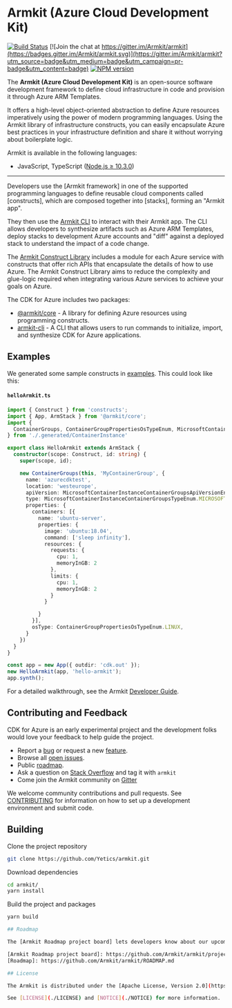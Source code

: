 
# Armkit (Azure Cloud Development Kit)

[![Build Status](https://dev.azure.com/aheumaier/armkit/_apis/build/status/Yetics.armkit?branchName=main)](https://dev.azure.com/aheumaier/armkit/_build/latest?definitionId=10&branchName=main)
[![Join the chat at https://gitter.im/Armkit/armkit](https://badges.gitter.im/Armkit/armkit.svg)](https://gitter.im/Armkit/armkit?utm_source=badge&utm_medium=badge&utm_campaign=pr-badge&utm_content=badge)
[![NPM version](https://badge.fury.io/js/armkit.svg)](https://badge.fury.io/js/armkit)

The **Armkit (Azure Cloud Development Kit)** is an open-source software development
framework to define cloud infrastructure in code and provision it through Azure ARM Templates.

It offers a high-level object-oriented abstraction to define Azure resources imperatively using
the power of modern programming languages. Using the Armkit library of
infrastructure constructs, you can easily encapsulate Azure best practices in your
infrastructure definition and share it without worrying about boilerplate logic.

Armkit is available in the following languages:

* JavaScript, TypeScript ([Node.js ≥ 10.3.0](https://nodejs.org/download/release/latest-v10.x/))

-------

Developers use the [Armkit framework] in one of the supported programming languages to define reusable cloud components called [constructs], which are composed together into [stacks], forming an "Armkit app".

They then use the [Armkit CLI](#) to interact with their Armkit app. The CLI allows developers to synthesize artifacts such as Azure ARM Templates, deploy stacks to development Azure accounts and "diff"
against a deployed stack to understand the impact of a code change.

The [Armkit Construct Library](#) includes a module for each Azure service with constructs that offer rich APIs that encapsulate the details of how to use Azure. The Armkit Construct Library aims to reduce the complexity and glue-logic required when integrating various Azure services to achieve your goals on Azure.

The CDK for Azure includes two packages:

* [@armkit/core](https://github.com/Yetics/armkit/tree/development/packages/%40armkit/core) - A library for defining Azure resources using programming constructs.
* [armkit-cli](https://github.com/Yetics/armkit/tree/development/packages/armkit-cli) - A CLI that allows users to run commands to initialize, import, and synthesize CDK for Azure applications.


## Examples

We generated some sample constructs in [examples](./examples/README.md). This   could look like this:

#### **`helloArmkit.ts`**

```ts 
import { Construct } from 'constructs';
import { App, ArmStack } from '@armkit/core';
import {
  ContainerGroups, ContainerGroupPropertiesOsTypeEnum, MicrosoftContainerInstanceContainerGroupsTypeEnum, MicrosoftContainerInstanceContainerGroupsApiVersionEnum
} from './.generated/ContainerInstance'

export class HelloArmkit extends ArmStack {
  constructor(scope: Construct, id: string) {
    super(scope, id);

    new ContainerGroups(this, 'MyContainerGroup', {
      name: 'azurecdktest',
      location: 'westeurope',
      apiVersion: MicrosoftContainerInstanceContainerGroupsApiVersionEnum['2019_12_01'],
      type: MicrosoftContainerInstanceContainerGroupsTypeEnum.MICROSOFT_CONTAINER_INSTANCE_CONTAINER_GROUPS,
      properties: {
        containers: [{
          name: 'ubuntu-server',
          properties: {
            image: 'ubuntu:18.04',
            command: ['sleep infinity'],
            resources: {
              requests: {
                cpu: 1,
                memoryInGB: 2
              },
              limits: {
                cpu: 1,
                memoryInGB: 2
              }
            }

          }
        }],
        osType: ContainerGroupPropertiesOsTypeEnum.LINUX,
      }
    })
  }
}

const app = new App({ outdir: 'cdk.out' });
new HelloArmkit(app, 'hello-armkit');
app.synth();
```

For a detailed walkthrough, see the Armkit [Developer Guide](./CONTRIBUTING.md).

## Contributing and Feedback

CDK for Azure is an early experimental project and the development folks would love your feedback to help guide the project.

* Report a [bug](https://github.com/yetics/armkit/issues/new?assignees=&labels=bug&template=bug-report.md&title=) or request a new [feature](https://github.com/yetics/armkit/issues/new?assignees=&labels=enhancement&template=feature-request.md&title=).
* Browse all [open issues](https://github.com/yetics/armkit/issues).
* Public [roadmap](https://github.com/yetics/armkit/projects/1).
* Ask a question on [Stack Overflow](https://stackoverflow.com/questions/tagged/armkit) and tag it with `armkit`
* Come join the Armkit community on [Gitter](https://gitter.im/Armkit/armkit)

We welcome community contributions and pull requests. See [CONTRIBUTING](./CONTRIBUTING.md) for information on how to set up a development environment and submit code.

## Building

Clone the project repository

```bash
git clone https://github.com/Yetics/armkit.git
```

Download dependencies

```bash
cd armkit/
yarn install
```

Build the project and packages

```bash
yarn build

## Roadmap

The [Armkit Roadmap project board] lets developers know about our upcoming features and priorities to help them plan how to best leverage the Armkit and identify opportunities to contribute to the project. See [ROADMAP] for more information and FAQs.

[Armkit Roadmap project board]: https://github.com/Armkit/armkit/projects/1
[Roadmap]: https://github.com/Armkit/armkit/ROADMAP.md

## License

The Armkit is distributed under the [Apache License, Version 2.0](https://www.apache.org/licenses/LICENSE-2.0).

See [LICENSE](./LICENSE) and [NOTICE](./NOTICE) for more information.
